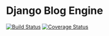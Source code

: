 Django Blog Engine
========================

[![Build Status](https://travis-ci.org/seekdestiny/blogengine.svg?branch=master)](https://travis-ci.org/seekdestiny/blogengine)
[![Coverage Status](https://coveralls.io/repos/github/seekdestiny/blogengine/badge.svg)](https://coveralls.io/github/seekdestiny/blogengine)
